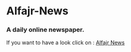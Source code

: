 # Alfajr-News

### A daily online newspaper.

If you want to have a look click on : 
<a href="https://www.alfajr-news.com"> Alfajr News </a>
